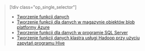 > [!div class="op_single_selector"]
> * [Tworzenie funkcji danych](../articles/machine-learning/team-data-science-process/create-features.md)
> * [Tworzenie funkcji dla danych w magazynie obiektów blob platformy Azure](../articles/machine-learning/team-data-science-process/create-features-blob.md)
> * [Tworzenie funkcji dla danych w programie SQL Server](../articles/machine-learning/team-data-science-process/create-features-sql-server.md)
> * [Tworzenie funkcji danych klastra usługi Hadoop przy użyciu zapytań programu Hive](../articles/machine-learning/team-data-science-process/create-features-hive.md)
> 
> 

